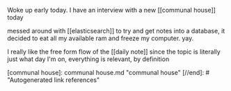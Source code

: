 Woke up early today. I have an interview with a new [[communal house]] today

messed around with [[elasticsearch]] to try and get notes into a database, it decided to eat all my available ram and freeze my computer. yay.

I really like the free form flow of the [[daily note]] since the topic is literally just what day I'm on, everything is relevant, by definition




[//begin]: # "Autogenerated link references for markdown compatibility"
[communal house]: communal house.md "communal house"
[//end]: # "Autogenerated link references"

